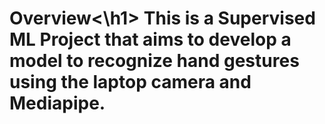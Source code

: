 <h1>Overview<\h1>
This is a Supervised ML Project that aims to develop a model to recognize hand gestures using the laptop camera and Mediapipe.
